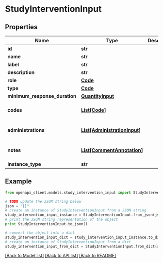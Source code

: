 # StudyInterventionInput


## Properties
Name | Type | Description | Notes
------------ | ------------- | ------------- | -------------
**id** | **str** |  | 
**name** | **str** |  | 
**label** | **str** |  | [optional] 
**description** | **str** |  | [optional] 
**role** | [**Code**](Code.md) |  | 
**type** | [**Code**](Code.md) |  | 
**minimum_response_duration** | [**QuantityInput**](QuantityInput.md) |  | [optional] 
**codes** | [**List[Code]**](Code.md) |  | [optional] [default to []]
**administrations** | [**List[AdministrationInput]**](AdministrationInput.md) |  | [optional] [default to []]
**notes** | [**List[CommentAnnotation]**](CommentAnnotation.md) |  | [optional] [default to []]
**instance_type** | **str** |  | 

## Example

```python
from openapi_client.models.study_intervention_input import StudyInterventionInput

# TODO update the JSON string below
json = "{}"
# create an instance of StudyInterventionInput from a JSON string
study_intervention_input_instance = StudyInterventionInput.from_json(json)
# print the JSON string representation of the object
print StudyInterventionInput.to_json()

# convert the object into a dict
study_intervention_input_dict = study_intervention_input_instance.to_dict()
# create an instance of StudyInterventionInput from a dict
study_intervention_input_from_dict = StudyInterventionInput.from_dict(study_intervention_input_dict)
```
[[Back to Model list]](../README.md#documentation-for-models) [[Back to API list]](../README.md#documentation-for-api-endpoints) [[Back to README]](../README.md)


